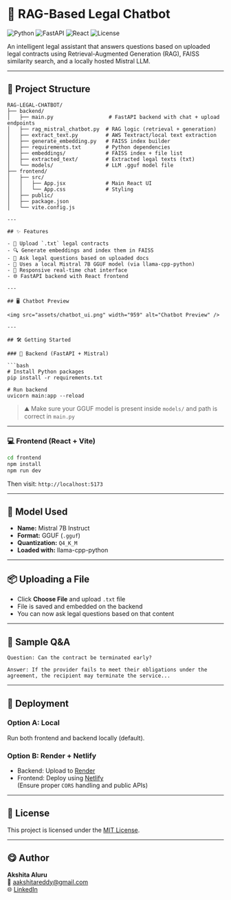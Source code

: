 # 🧠 RAG-Based Legal Chatbot

![Python](https://img.shields.io/badge/Python-3.9+-blue.svg)
![FastAPI](https://img.shields.io/badge/FastAPI-Backend-brightgreen)
![React](https://img.shields.io/badge/React-Frontend-blue)
![License](https://img.shields.io/badge/License-MIT-yellow.svg)

An intelligent legal assistant that answers questions based on uploaded legal contracts using Retrieval-Augmented Generation (RAG), FAISS similarity search, and a locally hosted Mistral LLM.

---

## 📁 Project Structure

```
RAG-LEGAL-CHATBOT/
├── backend/
│   ├── main.py                  # FastAPI backend with chat + upload endpoints
│   ├── rag_mistral_chatbot.py  # RAG logic (retrieval + generation)
│   ├── extract_text.py         # AWS Textract/local text extraction
│   ├── generate_embedding.py   # FAISS index builder
│   ├── requirements.txt        # Python dependencies
│   ├── embeddings/             # FAISS index + file list
│   ├── extracted_text/         # Extracted legal texts (txt)
│   └── models/                 # LLM .gguf model file
├── frontend/
│   ├── src/
│   │   ├── App.jsx             # Main React UI
│   │   └── App.css             # Styling
│   ├── public/
│   ├── package.json
│   └── vite.config.js

---

## ✨ Features

- 📄 Upload `.txt` legal contracts
- 🔍 Generate embeddings and index them in FAISS
- 🤖 Ask legal questions based on uploaded docs
- 🧠 Uses a local Mistral 7B GGUF model (via llama-cpp-python)
- 💬 Responsive real-time chat interface
- 🌐 FastAPI backend with React frontend

---

## 🖥️ Chatbot Preview

<img src="assets/chatbot_ui.png" width="959" alt="Chatbot Preview" />

---

## 🛠️ Getting Started

### 🧪 Backend (FastAPI + Mistral)

```bash
# Install Python packages
pip install -r requirements.txt

# Run backend
uvicorn main:app --reload
```

> ⛰️ Make sure your GGUF model is present inside `models/` and path is correct in `main.py`

---

### 💻 Frontend (React + Vite)

```bash
cd frontend
npm install
npm run dev
```

Then visit: `http://localhost:5173`

---

## 🤖 Model Used

- **Name:** Mistral 7B Instruct  
- **Format:** GGUF (`.gguf`)  
- **Quantization:** `Q4_K_M`  
- **Loaded with:** llama-cpp-python  

---

## 📦 Uploading a File

- Click **Choose File** and upload `.txt` file
- File is saved and embedded on the backend
- You can now ask legal questions based on that content

---

## 🧠 Sample Q&A

```
Question: Can the contract be terminated early?

Answer: If the provider fails to meet their obligations under the agreement, the recipient may terminate the service...
```

---

## 🚁 Deployment

### Option A: Local  
Run both frontend and backend locally (default).

### Option B: Render + Netlify  
- Backend: Upload to [Render](https://render.com/)
- Frontend: Deploy using [Netlify](https://netlify.com/)  
(Ensure proper `CORS` handling and public APIs)

---

## 📜 License

This project is licensed under the [MIT License](LICENSE).

---

## 😋 Author

**Akshita Aluru**  
📧 aakshitareddy@gmail.com  
🌐 [LinkedIn](https://www.linkedin.com/in/akshita-aluru-7664a1217)

